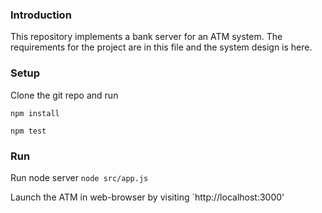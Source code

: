 ### Introduction ###
This repository implements a bank server for an ATM system.
The requirements for the project are in this file and the system design is here.

### Setup ###
Clone the git repo and run

`npm install`

`npm test`

### Run ###
Run node server
`node src/app.js`

Launch the ATM in web-browser by visiting
`http://localhost:3000'
